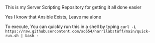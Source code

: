 This is my Server Scripting Repository for getting it all done easier

Yes I know that Ansible Exists, Leave me alone

To execute, You can quickly run this in a shell by typing ``curl -L https://raw.githubusercontent.com/ao554/harrilabstuff/main/quick-run.sh | bash -``
